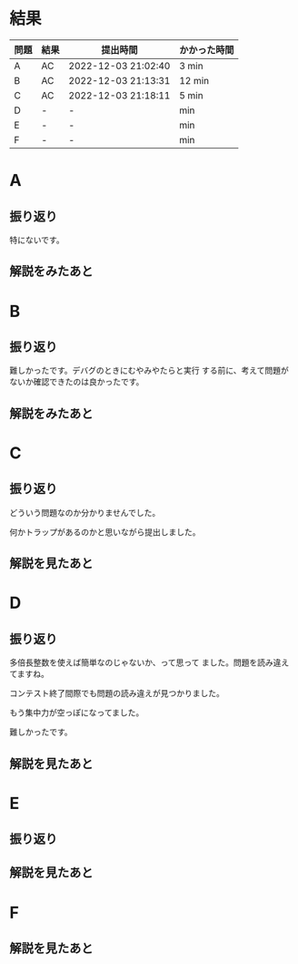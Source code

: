 # 結果

| 問題 | 結果 | 提出時間            | かかった時間 |
|------|------|---------------------|--------------|
| A    | AC   | 2022-12-03 21:02:40 | 3 min        |
| B    | AC   | 2022-12-03 21:13:31 | 12 min       |
| C    | AC   | 2022-12-03 21:18:11 | 5 min        |
| D    | -    | -                   |     min      |
| E    | -    | -                   |     min      |
| F    | -    | -                   |     min      |

# A

## 振り返り

特にないです。

## 解説をみたあと

# B

## 振り返り

難しかったです。デバグのときにむやみやたらと実行
する前に、考えて問題がないか確認できたのは良かったです。

## 解説をみたあと

# C

## 振り返り

どういう問題なのか分かりませんでした。

何かトラップがあるのかと思いながら提出しました。

## 解説を見たあと

# D

## 振り返り

多倍長整数を使えば簡単なのじゃないか、って思って
ました。問題を読み違えてますね。

コンテスト終了間際でも問題の読み違えが見つかりました。

もう集中力が空っぽになってました。

難しかったです。

## 解説を見たあと

# E

## 振り返り

## 解説を見たあと

# F

## 解説を見たあと
